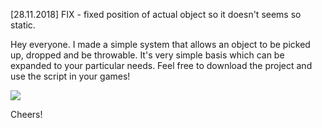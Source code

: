 [28.11.2018] FIX - fixed position of actual object so it doesn't seems so static.


Hey everyone. I made a simple system that allows an object to be picked up, dropped and be throwable. It's very simple basis which can be expanded to your particular needs. Feel free to download the project and use the script in your games!

![](presentation.gif)


Cheers!
